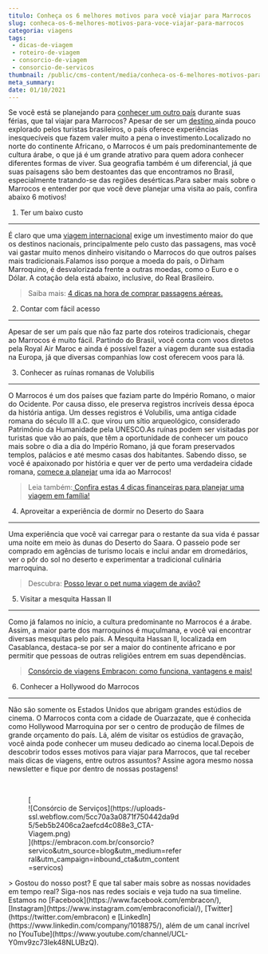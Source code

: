 ```yaml
---
titulo: Conheça os 6 melhores motivos para você viajar para Marrocos
slug: conheca-os-6-melhores-motivos-para-voce-viajar-para-marrocos
categoria: viagens
tags:
 - dicas-de-viagem
 - roteiro-de-viagem
 - consorcio-de-viagem
 - consorcio-de-servicos
thumbnail: /public/cms-content/media/conheca-os-6-melhores-motivos-para-voce-viajar-para-marrocos.jpg
meta_summary: 
date: 01/10/2021
---
```

Se você está se planejando para [conhecer um outro país](https://www.embracon.com.br/blog/por-que-fazer-um-intercambio-veja-7-bons-motivos) durante suas férias, que tal viajar para Marrocos? Apesar de ser um [destino ](https://www.embracon.com.br/blog/top-5-destinos-de-ferias-escolha-sua-proxima-viagem-pelo-brasil)ainda pouco explorado pelos turistas brasileiros, o país oferece experiências inesquecíveis que fazem valer muito a pena o investimento.Localizado no norte do continente Africano, o Marrocos é um país predominantemente de cultura árabe, o que já é um grande atrativo para quem adora conhecer diferentes formas de viver. Sua geografia também é um diferencial, já que suas paisagens são bem destoantes das que encontramos no Brasil, especialmente tratando-se das regiões desérticas.Para saber mais sobre o Marrocos e entender por que você deve planejar uma visita ao país, confira abaixo 6 motivos!

1. Ter um baixo custo
---------------------

É claro que uma [viagem internacional](https://www.embracon.com.br/blog/estagio-internacional-entenda-como-funciona-e-quais-sao-as-vantagens) exige um investimento maior do que os destinos nacionais, principalmente pelo custo das passagens, mas você vai gastar muito menos dinheiro visitando o Marrocos do que outros países mais tradicionais.Falamos isso porque a moeda do país, o Dirham Marroquino, é desvalorizada frente a outras moedas, como o Euro e o Dólar. A cotação dela está abaixo, inclusive, do Real Brasileiro.

> Saiba mais: [4 dicas na hora de comprar passagens aéreas.](https://www.embracon.com.br/blog/4-dicas-na-hora-de-comprar-passagens-aereas)

2. Contar com fácil acesso
--------------------------

Apesar de ser um país que não faz parte dos roteiros tradicionais, chegar ao Marrocos é muito fácil. Partindo do Brasil, você conta com voos diretos pela Royal Air Maroc e ainda é possível fazer a viagem durante sua estadia na Europa, já que diversas companhias low cost oferecem voos para lá.

3. Conhecer as ruínas romanas de Volubilis
------------------------------------------

O Marrocos é um dos países que faziam parte do Império Romano, o maior do Ocidente. Por causa disso, ele preserva registros incríveis dessa época da história antiga. Um desses registros é Volubilis, uma antiga cidade romana do século III a.C. que virou um sítio arqueológico, considerado Patrimônio da Humanidade pela UNESCO.As ruínas podem ser visitadas por turistas que vão ao país, que têm a oportunidade de conhecer um pouco mais sobre o dia a dia do Império Romano, já que foram preservados templos, palácios e até mesmo casas dos habitantes. Sabendo disso, se você é apaixonado por história e quer ver de perto uma verdadeira cidade romana, [comece a planejar](https://www.embracon.com.br/consorcio-servicos) uma ida ao Marrocos!

> Leia também:[ Confira estas 4 dicas financeiras para planejar uma viagem em família!](https://www.embracon.com.br/blog/confira-estas-4-dicas-financeiras-para-planejar-uma-viagem-em-familia)

4. Aproveitar a experiência de dormir no Deserto do Saara
---------------------------------------------------------

Uma experiência que você vai carregar para o restante da sua vida é passar uma noite em meio às dunas do Deserto do Saara. O passeio pode ser comprado em agências de turismo locais e inclui andar em dromedários, ver o pôr do sol no deserto e experimentar a tradicional culinária marroquina.

> Descubra: [Posso levar o pet numa viagem de avião?](https://www.embracon.com.br/blog/posso-levar-o-pet-numa-viagem-de-aviao)

5. Visitar a mesquita Hassan II
-------------------------------

Como já falamos no início, a cultura predominante no Marrocos é a árabe. Assim, a maior parte dos marroquinos é muçulmana, e você vai encontrar diversas mesquitas pelo país. A Mesquita Hassan II, localizada em Casablanca, destaca-se por ser a maior do continente africano e por permitir que pessoas de outras religiões entrem em suas dependências.

> [Consórcio de viagens Embracon: como funciona, vantagens e mais!](https://www.embracon.com.br/blog/consorcio-de-viagens-embracon-vantagens)

6. Conhecer a Hollywood do Marrocos
-----------------------------------

Não são somente os Estados Unidos que abrigam grandes estúdios de cinema. O Marrocos conta com a cidade de Ouarzazate, que é conhecida como Hollywood Marroquina por ser o centro de produção de filmes de grande orçamento do país. Lá, além de visitar os estúdios de gravação, você ainda pode conhecer um museu dedicado ao cinema local.Depois de descobrir todos esses motivos para viajar para Marrocos, que tal receber mais dicas de viagens, entre outros assuntos? Assine agora mesmo nossa newsletter e fique por dentro de nossas postagens!

‍

<figure class="w-richtext-figure-type-image w-richtext-align-center" style="max-width:310px">[<div>![Consórcio de Serviços](https://uploads-ssl.webflow.com/5cc70a3a0871f750442da9d5/5eb5b2406ca2aefcd4c088e3_CTA-Viagem.png)</div>](https://embracon.com.br/consorcio?servico&utm_source=blog&utm_medium=referral&utm_campaign=inbound_cta&utm_content=servicos)</figure>> Gostou do nosso post? E que tal saber mais sobre as nossas novidades em tempo real? Siga-nos nas redes sociais e veja tudo na sua timeline. Estamos no [Facebook](https://www.facebook.com/embracon/), [Instagram](https://www.instagram.com/embraconoficial/), [Twitter](https://twitter.com/embracon) e [LinkedIn](https://www.linkedin.com/company/1018875/), além de um canal incrível no [YouTube](https://www.youtube.com/channel/UCL-Y0mv9zc73Iek48NLUBzQ).
